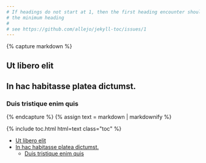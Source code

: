 ```yaml
---
# If headings do not start at 1, then the first heading encounter should become
# the minimum heading
#
# see https://github.com/allejo/jekyll-toc/issues/1
---
```


{% capture markdown %}
## Ut libero elit

## In hac habitasse platea dictumst.

### Duis tristique enim quis
{% endcapture %}
{% assign text = markdown | markdownify %}

{% include toc.html html=text class="toc" %}

<!-- /// -->

<ul class="toc">
    <li><a href="#ut-libero-elit">Ut libero elit</a></li>
    <li>
        <a href="#in-hac-habitasse-platea-dictumst">In hac habitasse platea dictumst.</a>
        <ul>
            <li><a href="#duis-tristique-enim-quis">Duis tristique enim quis</a></li>
        </ul>
    </li>
</ul>
